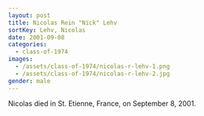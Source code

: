 ```yaml
---
layout: post
title: Nicolas Rein "Nick" Lehv
sortKey: Lehv, Nicolas
date: 2001-09-08
categories:
  - class-of-1974
images:
  - /assets/class-of-1974/nicolas-r-lehv-1.png
  - /assets/class-of-1974/nicolas-r-lehv-2.jpg
gender: male
---
```


Nicolas died in St. Etienne, France, on September 8, 2001.
